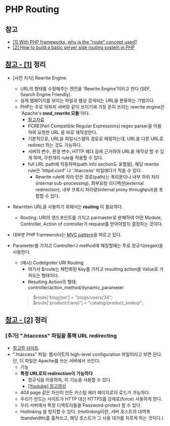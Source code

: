 # PHP Routing

## 참고
- [[1] With PHP frameworks, why is the “route” concept used?](https://softwareengineering.stackexchange.com/questions/122190/with-php-frameworks-why-is-the-route-concept-used#:~:text=Routing%20is%20the%20process%20of%20taking%20a%20URI%20endpoint%20)
- [[2] How to build a basic server side routing system in PHP](https://medium.com/the-andela-way/how-to-build-a-basic-server-side-routing-system-in-php-e52e613cf241)


## [참고 - [1]](https://softwareengineering.stackexchange.com/questions/122190/with-php-frameworks-why-is-the-route-concept-used#:~:text=Routing%20is%20the%20process%20of%20taking%20a%20URI%20endpoint%20) 정리
- [사전 지식] Rewrite Engine
    - URL의 형태를 수정해주는 엔진을 'Rewrite Engine'이라고 한다 (SEF, Search Engine Friendly).
    - 실제 웹페이지를 보이는 파일과 웹상 검색되는 URL을  분류하는 기법이다.
    - PHP는 주로 아파치 서버랑 같이 쓰이기에 가장 흔히 쓰이는 rewrite engine은 'Apache's **mod_rewrite 모듈**'이다.
        - [참고자료](http://httpd.apache.org/docs/current/mod/mod_rewrite.html)
        - PCRE(Perl Compatible Regular Expressions) regex parser을 이용하여 요청한 URL 을 바로 재작성한다.
        - 기본적으로, URL을 파일시스템의 경로로 매핑하는데, URL을 다른 URL로 redirect 하는 것도 가능하다. 
        - 서버의 변수, 환경 변수, HTTP 헤더 등에 근거하여 URL을 재작성 할 수 있게 하며, 무한개의 rule을 적용할 수 있다.
        - full URL path에 작동하며(path info section도 포함됨), 해당 rewrite rule은 'httpd.conf' 나 '.htaccess' 파일에다가 적을 수 있다.
            - Rewrite rule에 따라 만든 경로(path)는 쿼리문이나 내부 하위 처리(internal sub-processing), 외부요청 리디렉션(external redirection), 내부 프록시 처리량(internal proxy throughput)을 포함할 수 있다. 

- Rewritten URL을 사용하기 위해서는 **routing** 이 필요하다.
    - Routing: URI의 앤드포인트를 가지고 parmaeter로 분해하여 어떤 Module, Controller, Action of controller가 request를 받아야할지 결정하는 것이다.
- 대부분 PHP framewroks는 [MVC pattern]()을 따르고 있다.
- Parameter를 가지고 Controller나 method에 매칭할때는 주로 정규식(regex)을 사용한다.
    - (예시) CodeIgniter URI Routing 
        - 여기서 $route는 패턴화된 Key를 가지고 resulting action을 Value로 가져오는 형태이다. 
        - Resulting Action의 형태: controller/action_method/dynamic_parameter
        > $route['blog/joe'] = "blogs/users/34";<br>
          $route['product/(:any)'] = "catalog/product_lookup";

## [참고 - [2]]((https://medium.com/the-andela-way/how-to-build-a-basic-server-side-routing-system-in-php-e52e613cf241)) 정리


### [추가] ".htaccess" 파일을 통해 URL redirecting
- [참고한 사이트](https://ithemes.com/what-is-the-htaccess-file/)
- ".htaccess" 파일: 웹사이트의 high-level configuration 파일이라고 보면 된다. <br>
단, 이 파일은 Apache를 쓰는 서버에서 쓰인다.
    - 기능
    - **특정 URL로의 redirection이 가능하다**
        - 정규식을 이용하여, 이 기능을 사용할 수 있다.
        - [[Youtube] 참고영상](https://www.youtube.com/watch?v=lRmlDeB7Ovs)
    - 404 page 같은 자신이 만든 커스텀 에러 페이지로의 로드가 가능하다.
    - 우리가 만드는 사이트가 HTTP 대신 HTTPS를 강제로(force) 사용하게 한다.
    - 우리 서버에서 특정 디렉토리들을 Password-protect 할 수 있다. 
    - Hotlinking 을 방지할 수 있다. (Hotlinking이란, 서버 호스트의 대역폭(bandwidth)를 훔쳐쓰고, 해당 호스트가 그 사용 대가를 치루게 하는 것이다.)
